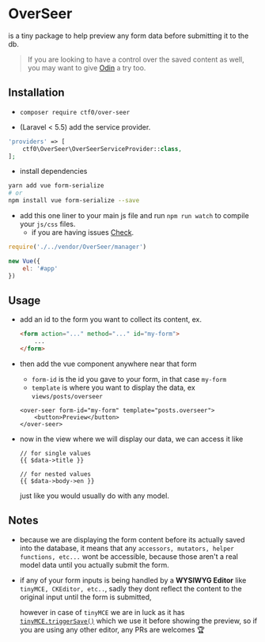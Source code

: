 # OverSeer

is a tiny package to help preview any form data before submitting it to the db.

>If you are looking to have a control over the saved content as well, you may want to give [Odin](https://github.com/ctf0/Odin) a try too.

## Installation

- `composer require ctf0/over-seer`

- (Laravel < 5.5) add the service provider.

```php
'providers' => [
    ctf0\OverSeer\OverSeerServiceProvider::class,
];
```

- install dependencies

```bash
yarn add vue form-serialize
# or
npm install vue form-serialize --save
```

- add this one liner to your main js file and run `npm run watch` to compile your `js/css` files.
    - if you are having issues [Check](https://ctf0.wordpress.com/2017/09/12/laravel-mix-es6/).

```js
require('./../vendor/OverSeer/manager')

new Vue({
    el: '#app'
})
```

## Usage

- add an id to the form you want to collect its content, ex.

    ```html
    <form action="..." method="..." id="my-form">
        ...
    </form>
    ```

- then add the vue component anywhere near that form
    + `form-id` is the id you gave to your form, in that case `my-form`
    + `template` is where you want to display the data, ex `views/posts/overseer`

    ```blade
    <over-seer form-id="my-form" template="posts.overseer">
        <button>Preview</button>
    </over-seer>
    ```

- now in the view where we will display our data, we can access it like

    ```blade
    // for single values
    {{ $data->title }}

    // for nested values
    {{ $data->body->en }}
    ```

    just like you would usually do with any model.

## Notes

- because we are displaying the form content before its actually saved into the database,
it means that any `accessors, mutators, helper functions, etc...` wont be accessible, because those aren't a real model data until you actually submit the form.

- if any of your form inputs is being handled by a **WYSIWYG Editor** like `tinyMCE, CKEditor, etc..`, sadly they dont reflect the content to the original input until the form is submitted,

    however in case of `tinyMCE` we are in luck as it has [`tinyMCE.triggerSave()`](https://www.tinymce.com/docs/api/tinymce/tinymce.editormanager/#triggersave) which we use it before showing the preview, so if you are using any other editor, any PRs are welcomes :trophy:
